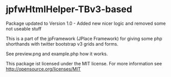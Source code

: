 jpfwHtmlHelper-TBv3-based
===========================

Package updated to Version 1.0 - Added new nicer logic and removed some not useable stuff

This is a part of the jpFramework (JPlace Framework) for giving some php shorthands with twitter bootstrap v3 grids and forms.

See preview.png and example.php how it works.

This package ist licensed under the MIT license. For more information see http://opensource.org/licenses/MIT
